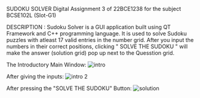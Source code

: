 SUDOKU SOLVER
Digital Assignment 3 of 22BCE1238 for the subject BCSE102L (Slot-G1)

DESCRIPTION :
Sudoku Solver is a GUI application built using QT Framework and C++ programming language. 
It is used to solve Sudoku puzzles with atleast 17 valid entries in the number grid. 
After you input the numbers in their correct positions, clicking " SOLVE THE SUDOKU " will make the answer (solution grid) pop up next to the Quesstion grid.

The Introductory Main Window:
![intro](https://github.com/Sankarraja007/Sudoku-Solver/assets/94210194/9d502604-4693-4cdb-afb0-22c6a2fc60a1)

After giving the inputs:
![intro 2](https://github.com/Sankarraja007/Sudoku-Solver/assets/94210194/cac5097b-4566-4d23-be1c-5684a6c50a79)

After pressing the "SOLVE THE SUDOKU" Button:
![solution](https://github.com/Sankarraja007/Sudoku-Solver/assets/94210194/15af06f9-5977-430d-884a-ecad0a2aca2b)
